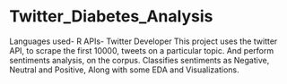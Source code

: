 # Twitter_Diabetes_Analysis
Languages used- R
APIs- Twitter Developer
This project uses the twitter API, to scrape the first 10000, tweets on a particular topic. And perform sentiments analysis, on the corpus. 
Classifies sentiments as Negative, Neutral and Positive, Along with some EDA and Visualizations.
